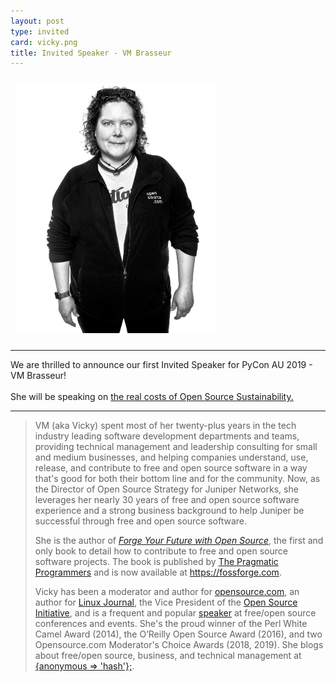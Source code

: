 ```yaml
---
layout: post
type: invited
card: vicky.png
title: Invited Speaker - VM Brasseur
---
```



<div class="row">
<div class="col-12 col-lg-3 order-12"><img class="mx-auto d-block" style="padding: 10px" height="400px" src="/static/img/people/vm-brasseur-orig.jpg"></div>
<div class="col">
<hr>
<span class="abstract">We are thrilled to announce our first Invited Speaker for PyCon AU 2019 - VM Brasseur!<br><br>She will be speaking on <a href="/talks/vicky">the real costs of Open Source Sustainability.</a></span>
<hr>

<blockquote>
<p>VM (aka Vicky) spent most of her twenty-plus years in the tech industry leading software development departments and teams, providing technical management and leadership consulting for small and medium businesses, and helping companies understand, use, release, and contribute to free and open source software in a way that's good for both their bottom line and for the community. Now, as the Director of Open Source Strategy for Juniper Networks, she leverages her nearly 30 years of free and open source software experience and a strong business background to help Juniper be successful through free and open source software.</p>
<p>She is the author of <a href="https://fossforge.com" rel="nofollow"><em>Forge Your Future with Open Source</em></a>, the first and only book to detail how to contribute to free and open source software projects. The book is published by <a href="https://pragprog.com/" rel="nofollow">The Pragmatic Programmers</a> and is now available at <a href="https://fossforge.com" rel="nofollow">https://fossforge.com</a>.</p>
<p>Vicky has been a moderator and author for <a href="https://opensource.com" rel="nofollow">opensource.com</a>, an author for <a href="http://linuxjournal.com" rel="nofollow">Linux Journal</a>, the Vice President of the <a href="https://opensource.org" rel="nofollow">Open Source Initiative</a>, and is a frequent and popular <a href="http://vmbrasseur.com/presentations/" rel="nofollow">speaker</a> at free/open source conferences and events. She's the proud winner of the Perl White Camel Award (2014), the O’Reilly Open Source Award (2016), and two Opensource.com Moderator's Choice Awards (2018, 2019).  She blogs about free/open source, business, and technical management at <a href="https://anonymoushash.vmbrasseur.com" rel="nofollow">{anonymous =&gt; 'hash'};</a>.</p>
</blockquote>
